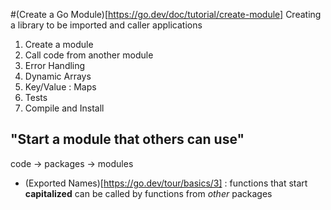 #(Create a Go Module)[https://go.dev/doc/tutorial/create-module]
Creating a library to be imported and caller applications 
1. Create a module 
2. Call code from another module
3. Error Handling 
4. Dynamic Arrays
5. Key/Value : Maps
6. Tests
7. Compile and Install 

## "Start a module that others can use"
code -> packages -> modules
* (Exported Names)[https://go.dev/tour/basics/3] :  functions that start **capitalized** can be called by functions from *other* packages 

